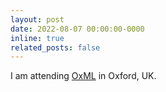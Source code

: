 ```yaml
---
layout: post
date: 2022-08-07 00:00:00-0000
inline: true
related_posts: false
---
```


I am attending [OxML](https://www.oxfordml.school/) in Oxford, UK.